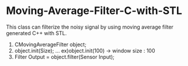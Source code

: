 # Moving-Average-Filter-C-with-STL

This class can filterize the noisy signal by using moving average filter generated C++ with STL.

1. CMovingAverageFilter object;
2. object.init(Size); ... ex)object.init(100) -> window size : 100
3. Filter Output = object.filter(Sensor Input);
